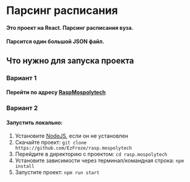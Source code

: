 # Парсинг расписания

#### Это проект на React. Парсинг расписания вуза.
#### Парсится один большой JSON файл.

## Что нужно для запуска проекта

### Вариант 1
#### Перейти по адресу [RaspMospolytech](https://ezfroze.github.io/rasp.mospolytech/)

### Вариант 2
#### Запустить локально:
1. Установите [NodeJS](https://nodejs.org/en/), если он не установлен
2. Скачайте проект: `git clone https://github.com/EzFroze/rasp.mospolytech`
3. Перейдите в директорию с проектом: `cd rasp.mospolytech`
4. Установите зависимости через терминал/командная строка: `npm install`
5. Запустите проект: `npm run start`
